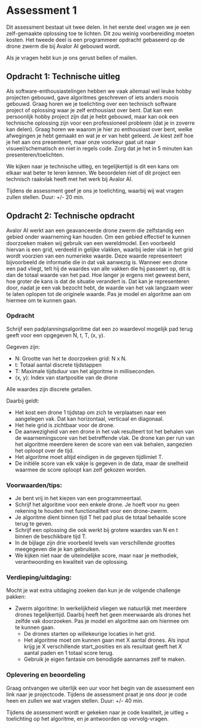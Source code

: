 # Assessment 1

Dit assessment bestaat uit twee delen. In het eerste deel vragen we je een zelf-gemaakte oplossing toe te lichten. Dit zou weinig voorbereiding moeten kosten. Het tweede deel is een programmeer opdracht gebaseerd op de drone zwerm die bij Avalor AI gebouwd wordt.

Als je vragen hebt kun je ons gerust bellen of mailen.

## Opdracht 1: Technische uitleg

Als software-enthousiastelingen hebben we vaak allemaal wel leuke hobby projecten gebouwd, gave algoritmes geschreven of iets anders moois gebouwd. Graag horen we je toelichting over een technisch software project of oplossing waar je zelf enthousiast over bent. Dat kan een persoonlijk hobby project zijn dat je hebt gebouwd, maar kan ook een technische oplossing zijn voor een professioneel probleem (dat je in zoverre kan delen). Graag horen we waarom je hier zo enthousiast over bent, welke afwegingen je hebt gemaakt en wat je er van hebt geleerd. Je kiest zelf hoe je het aan ons presenteert, maar onze voorkeur gaat uit naar visueel/schematisch en niet in regels code. Zorg dat je het in 5 minuten kan presenteren/toelichten.

We kijken naar je technische uitleg, en tegelijkertijd is dit een kans om elkaar wat beter te leren kennen. We beoordelen niet of dit project een technisch raakvlak heeft met het werk bij Avalor AI. 

Tijdens de assessment geef je ons je toelichting, waarbij wij wat vragen zullen stellen. Duur: +/- 20 min.

## Opdracht 2: Technische opdracht

Avalor AI werkt aan een geavanceerde drone zwerm die zelfstandig een gebied onder waarneming kan houden. Om een gebied effectief te kunnen doorzoeken maken wij gebruik van een wereldmodel. Een voorbeeld hiervan is een grid, verdeeld in gelijke vlakken, waarbij ieder vlak in het grid wordt voorzien van een numerieke waarde. Deze waarde representeert bijvoorbeeld de informatie die in dat vak aanwezig is. Wanneer een drone een pad vliegt, telt hij de waardes van alle vakken die hij passeert op, dit is dan de totaal waarde van het pad. Hoe langer je ergens niet geweest bent, hoe groter de kans is dat de situatie verandert is. Dat kan je representeren door, nadat je een vak bezocht hebt, de waarde van het vak langzaam weer te laten oplopen tot de originele waarde. Pas je model en algoritme aan om hiermee om te kunnen gaan.

### Opdracht

Schrijf een padplanningsalgoritme dat een zo waardevol mogelijk pad terug geeft voor een opgegeven N, t, T, (x, y).

Gegeven zijn:

- N: Grootte van het te doorzoeken grid: N x N.
- t: Totaal aantal discrete tijdstappen
- T: Maximale tijdsduur van het algoritme in milliseconden.
- (x, y): Index van startpositie van de drone

Alle waardes zijn discrete getallen.

Daarbij geldt:

- Het kost een drone 1 tijdstap om zich te verplaatsen naar een aangelegen vak. Dat kan horizontaal, verticaal en diagonaal.
- Het hele grid is zichtbaar voor de drone.
- De aanwezigheid van een drone in het vak resulteert tot het behalen van de waarnemingscore van het betreffende vlak. De drone kan per run van het algoritme meerdere keren de score van een vak behalen, aangezien het oploopt over de tijd. 
- Het algoritme moet altijd eindigen in de gegeven tijdlimiet T.
- De initiële score van elk vakje is gegeven in de data, maar de snelheid waarmee de score oploopt kan zelf gekozen worden. 

### Voorwaarden/tips:

- Je bent vrij in het kiezen van een programmeertaal.
- Schrijf het algoritme voor een enkele drone. Je hoeft voor nu geen rekening te houden met functionaliteit voor een drone-zwerm.
- Je algoritme dient binnen tijd T het pad plus de totaal behaalde score terug te geven.
- Schrijf een oplossing die ook werkt bij grotere waardes van N en t binnen de beschikbare tijd T.
- In de bijlage zijn drie voorbeeld levels van verschillende groottes meegegeven die je kan gebruiken.
- We kijken niet naar de uiteindelijke score, maar naar je methodiek, verantwoording en kwaliteit van de oplossing.

### Verdieping/uitdaging:

Mocht je wat extra uitdaging zoeken dan kun je de volgende challenge pakken:

- Zwerm algoritme: In werkelijkheid vliegen we natuurlijk met meerdere drones tegelijkertijd. Daarbij heeft het geen meerwaarde als drones het zelfde vak doorzoeken. Pas je model en algoritme aan om hiermee om te kunnen gaan.
  - De drones starten op willekeurige locaties in het grid.
  - Het algoritme moet om kunnen gaan met X aantal drones. Als input krijg je X verschillende start_posities en als resultaat geeft het X aantal paden en 1 totaal score terug.
  - Gebruik je eigen fantasie om benodigde aannames zelf te maken.

### Oplevering en beoordeling

Graag ontvangen we uiterlijk een uur voor het begin van de assessment een link naar je projectcode. Tijdens de assessment praat je ons door je code heen en zullen we wat vragen stellen. Duur: +/- 40 min.

Tijdens de assessment wordt er gekeken naar je code kwaliteit, je uitleg + toelichting op het algoritme, en je antwoorden op vervolg-vragen.
